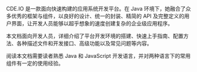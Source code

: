 CDE.IO 是一款面向快速构建的应用系统开发平台。在 Java 环境下，她融合了众多优秀的框架与组件，以良好的设计、统一的封装、精简的 API 及完整定义的用户界面，让开发人员能够以超乎想象的速度创建复杂的企业级应用程序。

本文档面向开发人员，详细介绍了平台开发环境的搭建、快速上手指南、配置方法、各种描述文件和开发接口、高级功能以及常见问题等内容。

阅读本文档需要读者熟悉 Java 和 JavaScript 开发语言，并对两种语言下的常用组件有一定的使用经验。